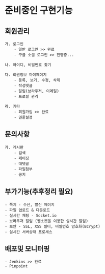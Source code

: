 # 준비중인 구현기능

## 회원관리
    가. 로그인
        - 일반 로그인 >> 완료
        - 구글 소셜 로그인 >> 진행중...
        
    나. 아이디, 비밀번호 찾기
    
    다. 회원정보 마이페이지 
        - 등록, 보기, 수정, 삭제
        - 작성댓글
        - 알림(브라우저, 이메일)
        - 프로필 관리
        
    라. 기타
        - 회원가입 >> 완료
        - 권한설정

## 문의사항
    가. 게시판 
        - 검색
        - 페이징
        - 대댓글
        - 파일첨부
        - 공지

## 부가기능(추후정리 필요)
    - 쪽지 - 수신, 발신 페이지
    - 파일 업로드 & 다운로드
    - 실시간 채팅 - Socket.io
    - 브라우저 알림 (웹소켓을 이용한 실시간 알림)
    - 보안 - SSL, XSS 필터, 비밀번호 암호화(Bcrypt)
    - 실시간 서버상태 프로세스

## 배포및 모니터핑
    - Jenkins >> 완료
    - Pinpoint